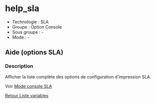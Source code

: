 # help_sla

* Technologie : SLA
* Groupe : Option Console
* Sous groupe : -
* Mode : - 

## Aide (options SLA)

### Description

Afficher la liste complète des options de configuration d'impression SLA.

Voir [Mode console SLA](../console/mode_console_sla.md)

[Retour Liste variables](variable_list.md)
